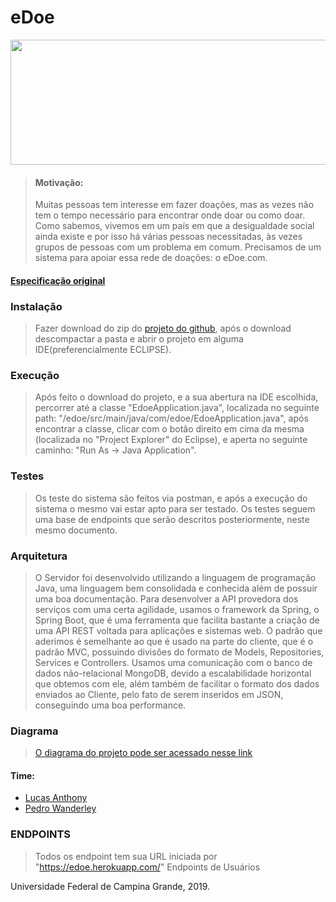 # eDoe

<p align="center">
  <img src="https://lh6.googleusercontent.com/lT7mQse0ChZB0iMO0MMXZp_k-nTqtyfY9_FuNl7eELiVQcjRztnz5d1Iu_m39pKhGeXP8-37MfmRQlkszMDEDyjlgxSfa7_5nsbJEJjkmztA0St3wy4art8UIGekWKjQOINpxtgo" height="200" width="600"> 
</p>

>#### Motivação:
>Muitas pessoas tem interesse em fazer doações, mas as vezes não tem o tempo necessário para encontrar onde doar ou como doar. Como sabemos, vivemos em um país em que a desigualdade social ainda existe e por isso há várias pessoas necessitadas, às vezes grupos de pessoas com um problema em comum. Precisamos de um sistema para apoiar essa rede de doações: o eDoe.com.

#### [Especificação original](https://docs.google.com/document/d/e/2PACX-1vST2TI5lDbtMlv8rhFYJkYnrfgqzyWDv6DDvvAajz3_KK4tAs_UnAbYdI6oeMQA6jEHo5HwUAatHmd8/pub)

### Instalação
>Fazer download do zip do [projeto do github](https://github.com/lucasanthony/edoe), após o download descompactar a pasta e abrir o projeto em alguma IDE(preferencialmente ECLIPSE).

### Execução
>Após feito o download do projeto, e a sua abertura na IDE escolhida, percorrer até a classe "EdoeApplication.java", localizada no seguinte path: "/edoe/src/main/java/com/edoe/EdoeApplication.java", após encontrar a classe, clicar com o botão direito em cima da mesma (localizada no "Project Explorer" do Eclipse), e aperta no seguinte caminho: "Run As -> Java Application".

### Testes
>Os teste do sistema são feitos via postman, e após a execução do sistema o mesmo vai estar apto para ser testado. Os testes seguem uma base de endpoints que serão descritos posteriormente, neste mesmo documento.

### Arquitetura

>O Servidor foi desenvolvido utilizando a linguagem de programação Java, uma linguagem bem consolidada e conhecida além de possuir uma boa documentação. Para desenvolver a API provedora dos serviços com uma certa agilidade, usamos o framework da Spring, o Spring Boot, que é uma ferramenta que facilita bastante a criação de uma API REST voltada para aplicações e sistemas web. O padrão que aderimos é semelhante ao que é usado na parte do cliente, que é o padrão MVC, possuindo divisões do formato de Models, Repositories, Services e Controllers. Usamos uma comunicação com o banco de dados não-relacional MongoDB, devido a escalabilidade horizontal que obtemos com ele, além também de facilitar o formato dos dados enviados ao Cliente, pelo fato de serem inseridos em JSON, conseguindo uma boa performance.

### Diagrama
>[O diagrama do projeto pode ser acessado nesse link](https://raw.githubusercontent.com/lucasanthony/edoe/master/edoeClassDiagram.png)

#### Time:
* [Lucas Anthony](https://github.com/lucasanthony)
* [Pedro Wanderley](https://github.com/pedrofwanderley)

### ENDPOINTS
>Todos os endpoint tem sua URL iniciada por "https://edoe.herokuapp.com/"
>Endpoints de Usuários

Universidade Federal de Campina Grande, 2019.
